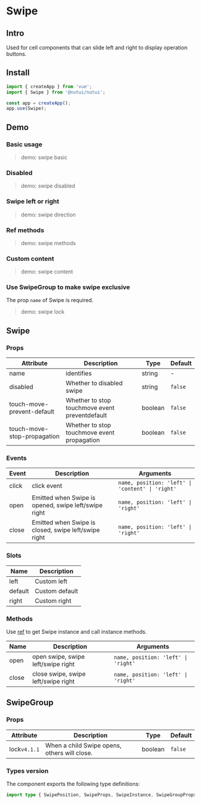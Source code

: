 # Swipe

## Intro

Used for cell components that can slide left and right to display operation buttons.

## Install

```js
import { createApp } from 'vue';
import { Swipe } from '@nutui/nutui';

const app = createApp();
app.use(Swipe);
```

## Demo

### Basic usage

> demo: swipe basic

### Disabled

> demo: swipe disabled

### Swipe left or right

> demo: swipe direction

### Ref methods

> demo: swipe methods

### Custom content

> demo: swipe content

### Use SwipeGroup to make swipe exclusive

The prop `name` of Swipe is required.

> demo: swipe lock

## Swipe

### Props

| Attribute | Description | Type | Default |
| --- | --- | --- | --- |
| name | identifies | string | - |
| disabled | Whether to disabled swipe | string | `false` |
| touch-move-prevent-default | Whether to stop touchmove event preventdefault | boolean | `false` |
| touch-move-stop-propagation | Whether to stop touchmove event propagation | boolean | `false` |

### Events

| Event | Description | Arguments |
| --- | --- | --- |
| click | click event | `name, position: 'left' \| 'content' \| 'right'` |
| open | Emitted when Swipe is opened, swipe left/swipe right | `name, position: 'left' \| 'right' ` |
| close | Emitted when Swipe is closed, swipe left/swipe right | `name, position: 'left' \| 'right' ` |

### Slots

| Name | Description |
| --- | --- |
| left | Custom left |
| default | Custom default |
| right | Custom right |

### Methods

Use [ref](https://vuejs.org/guide/essentials/template-refs.html) to get Swipe instance and call instance methods.

| Name | Description | Arguments |
| --- | --- | --- |
| open | open swipe, swipe left/swipe right | `name, position: 'left' \| 'right' ` |
| close | close swipe, swipe left/swipe right | `name, position: 'left' \| 'right' ` |

## SwipeGroup

### Props

| Attribute | Description | Type | Default |
| --- | --- | --- | --- |
| lock`v4.1.1` | When a child Swipe opens, others will close. | boolean | `false` |

### Types version

The component exports the following type definitions:

```ts
import type { SwipePosition, SwipeProps, SwipeInstance, SwipeGroupProps, SwipeGroupInstance } from '@nutui/nutui';
```
